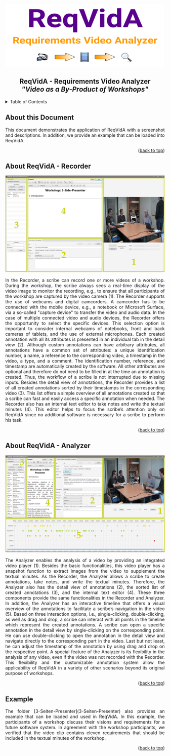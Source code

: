 <!-- PROJECT LOGO -->
<br />
<div align="center">
  <a href="https://github.com/okarras/ReqVidA">
    <img src="../src/resources/icons/splashscreen.gif" alt="Logo" width="500" height="200">
  </a>

<h2 align="center">ReqVidA - Requirements Video Analyzer<br/>
<i>"Video as a By-Product of Workshops"</i></h2>
</div>

<!-- TABLE OF CONTENTS -->
<details>
  <summary>Table of Contents</summary>
  <ol>
    <li><a href="#about-this-document">About this Document</a></li>
    <li><a href="#about-reqvida---recorder">About ReqVidA - Recorder</a></li>
    <li><a href="#about-reqvida---analyzer">About ReqVidA - Analyzer</a></li>
    <li><a href="#example">Example</a></li>
  </ol>
</details>

<!-- ABOUT THIS DOCUMENT -->
## About this Document
<p align="justify">
    This document demonstrates the application of ReqVidA with a screenshot and descriptions. In addition, we provide an example that can be loaded into ReqVidA.
</p>

<p align="right">(<a href="#top">back to top</a>)</p>

<!-- ABOUT REQVIDA - RECORDER -->
## About ReqVidA - Recorder
![GUI - ReqVidA - Recorder](recorder.png)
<p align="justify">
In the Recorder, a scribe can record one or more videos of a workshop. During the workshop, the scribe always sees a real-time display of the video image to monitor the recording, e.g., to ensure that all participants of the workshop are captured by the video camera (1). The Recorder supports the use of webcams and digital camcorders. A camcorder has to be connected with the mobile device, e.g., a notebook or Microsoft Surface, via a so-called "capture device" to transfer the video and audio data. In the case of multiple connected video and audio devices, the Recorder offers the opportunity to select the specific devices. This selection option is important to consider internal webcams of notebooks, front and back cameras of tablets, and the use of external microphones. Each created annotation with all its attributes is presented in an individual tab in the detail view (2). Although custom annotations can have arbitrary attributes, all annotations have a common set of attributes: a unique identification number, a name, a reference to the corresponding video, a timestamp in the video, a type, and a comment. The identification number, reference, and timestamp are automatically created by the software. All other attributes are optional and therefore do not need to be filled in at the time an annotation is created. Thus, the workflow of a scribe is not interrupted due to missing inputs. Besides the detail view of annotations, the Recorder provides a list of all created annotations sorted by their timestamps in the corresponding video (3). This list offers a simple overview of all annotations created so that a scribe can fast and easily access a specific annotation when needed. The Recorder also has an internal text editor to take notes and write the textual minutes (4). This editor helps to focus the scribe’s attention only on ReqVidA since no additional software is necessary for a scribe to perform his task.
</p>

<p align="right">(<a href="#top">back to top</a>)</p>

<!-- ABOUT REQVIDA - Analyzer -->
## About ReqVidA - Analyzer
![GUI - ReqVidA - Analyzer](analyzer.png)
<p align="justify">
The Analyzer enables the analysis of a video by providing an integrated video player (1). Besides the basic functionalities, this video player has a snapshot function to extract images from the video to supplement the textual minutes. As the Recorder, the Analyzer allows a scribe to create annotations, take notes, and write the textual minutes. Therefore, the Analyzer also has the detail view of annotations (2), the sorted list of created annotations (3), and the internal text editor (4). These three components provide the same functionalities in the Recorder and Analyzer. In addition, the Analyzer has an interactive timeline that offers a visual overview of the annotations to facilitate a scribe’s navigation in the video (5). Based on three interaction options, i.e., single-clicking, double-clicking, as well as drag and drop, a scribe can interact with all points in the timeline which represent the created annotations. A scribe can open a specific annotation in the detail view by  single-clicking on the corresponding point. He can use double-clicking to open the annotation in the detail view and navigate directly to the corresponding part in the video. Last but not least, he can adjust the timestamp of the annotation by using drag and drop on the respective point. A special feature of the Analyzer is its flexibility in the analysis of any video, even if the video was not recorded with the Recorder. This flexibility and the customizable annotation system allow the applicability of ReqVidA in a variety of other scenarios beyond its original purpose of workshops.
</p>

<p align="right">(<a href="#top">back to top</a>)</p>

<!-- EXAMPLE -->
## Example
<p align="justify">
The folder [3-Seiten-Presenter](3-Seiten-Presenter) also provides an example that can be loaded and used in ReqVidA. In this example, the participants of a workshop discuss their visions and requirements for a future software system. In agreement with the workshop participants, we verified that the video clip contains eleven requirements that should be included in the textual minutes of the workshop.
</p>

<p align="right">(<a href="#top">back to top</a>)</p>